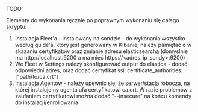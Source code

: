 TODO:

Elementy do wykonania ręcznie po poprawnym wykonaniu się całego skryptu:

1) Instalacja Fleet'a - instalowany na sondzie - do wykonania wszystko według guide'a, który jest generowany w Kibanie; należy pamiętać o w skazaniu certyfikatów oraz zmianie adresu elasticsearcha (domyślnie ma http://localhost:9200 a ma mieć https://<adres_ip_sondy>:9200)
2) We Fleet w Settings należy skonfigurować output do elastica - dodać odpowiedni adres, oraz dodać certyfikat
  ssl:
    certificate_authorities: ["path/to/ca.crt"]
3) Instalacja Agentów - należy upewnic się, że serwer/stacja robocza, na której instalujemy agenta ufa certyfikatowi ca.crt. W razie problemów z zaufaniem certyfikatowi można dodać "--insecure" na końcu komendy do instalacji/enrollowania
